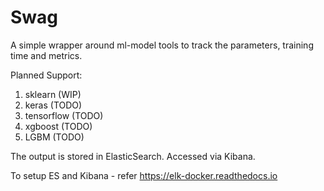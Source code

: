 # Swag

A simple wrapper around ml-model tools to track the parameters, training time and metrics.

Planned Support: 
1. sklearn (WIP)
2. keras (TODO)
3. tensorflow (TODO)
4. xgboost (TODO)
5. LGBM (TODO)

The output is stored in ElasticSearch. Accessed via Kibana.

To setup ES and Kibana - refer https://elk-docker.readthedocs.io